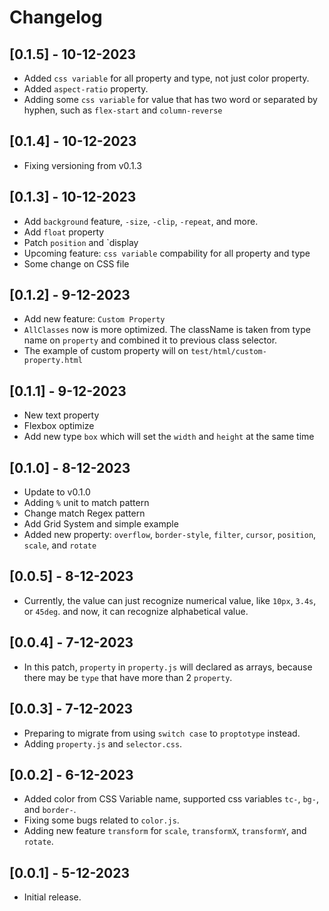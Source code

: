 # Changelog

## [0.1.5] - 10-12-2023

- Added `css variable` for all property and type, not just color property.
- Added `aspect-ratio` property.
- Adding some `css variable` for value that has two word or separated by hyphen, such as `flex-start` and `column-reverse`

## [0.1.4] - 10-12-2023

- Fixing versioning from v0.1.3

## [0.1.3] - 10-12-2023

- Add `background` feature, `-size`, `-clip`, `-repeat`, and more.
- Add `float` property
- Patch `position` and `display
- Upcoming feature: `css variable` compability for all property and type
- Some change on CSS file

## [0.1.2] - 9-12-2023

- Add new feature: `Custom Property`
- `AllClasses` now is more optimized. The className is taken from type name on `property` and combined it to previous class selector.
- The example of custom property will on `test/html/custom-property.html`

## [0.1.1] - 9-12-2023

- New text property
- Flexbox optimize
- Add new type `box` which will set the `width` and `height` at the same time

## [0.1.0] - 8-12-2023

- Update to v0.1.0
- Adding `%` unit to match pattern
- Change match Regex pattern
- Add Grid System and simple example
- Added new property: `overflow`, `border-style`, `filter`, `cursor`, `position`, `scale`, and `rotate`

## [0.0.5] - 8-12-2023

- Currently, the value can just recognize numerical value, like `10px`, `3.4s`, or `45deg`. and now, it can recognize alphabetical value.

## [0.0.4] - 7-12-2023

- In this patch, `property` in `property.js` will declared as arrays, because there may be `type` that have more than 2 `property`.

## [0.0.3] - 7-12-2023

- Preparing to migrate from using `switch case` to `proptotype` instead.
- Adding `property.js` and `selector.css`.

## [0.0.2] - 6-12-2023

- Added color from CSS Variable name, supported css variables `tc-`, `bg-`, and `border-`.
- Fixing some bugs related to `color.js`.
- Adding new feature `transform` for `scale`, `transformX`, `transformY`, and `rotate`.

## [0.0.1] - 5-12-2023

- Initial release.
